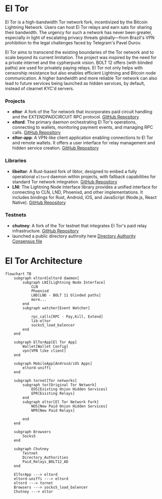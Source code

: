 El Tor
======
El Tor is a high-bandwidth Tor network fork, incentivized by the Bitcoin Lightning Network. Users can host El Tor relays and earn sats for sharing their bandwidth. 
The urgency for such a network has never been greater, especially in light of escalating privacy threats globally—from Brazil's VPN
prohibition to the legal challenges faced by Telegram's Pavel Durov.

El Tor aims to transcend the existing boundaries of the Tor network and to scale beyond its current limitation. 
The project was inspired by the need for a private internet and the cypherpunk vision. BOLT 12 offers (with blinded paths) 
are used for privately paying relays. El Tor not only helps with censorship resistance but also enables efficient 
Lightning and Bitcoin node communication. A higher bandwidth and more reliable Tor network can also lead to future services being launched as hidden services, 
by default, instead of clearnet KYC'd servers. 

### Projects

- **eltor**: A fork of the Tor network that incorporates paid circuit handling and the EXTENDPAIDCIRCUIT RPC protocol. [GitHub Repository](https://github.com/el-tor/eltor)
- **eltord**: The primary daemon orchestrating El Tor's operations, connecting to wallets, monitoring payment events, and managing RPC calls. [GitHub Repository](https://github.com/el-tor/eltord)
- **eltor-app**: A VPN-like client application enabling connections to El Tor and remote wallets. It offers a user interface for relay management and hidden service creation. [GitHub Repository](https://github.com/el-tor/eltor-app)

### Libraries

- **libeltor**: A Rust-based fork of libtor, designed to embed a fully operational `eltord` daemon within projects, with fallback capabilities for standard Tor network integration. [GitHub Repository](https://github.com/el-tor/libeltor)
- **LNI**: The Lightning Node Interface library provides a unified interface for connecting to CLN, LND, Phoenixd, and other implementations. It includes bindings for Rust, Android, iOS, and JavaScript (Node.js, React Native). [GitHub Repository](https://github.com/lightning-node-interface/lni)

### Testnets

- **chutney**: A fork of the Tor testnet that integrates El Tor's paid relay infrastructure. [GitHub Repository](https://github.com/el-tor/chutney) 
- launched a public directory authroity here [Directory Authority Consensus file](http://93.127.216.111:7055/tor/status-vote/current/consensus)


# El Tor Architecture
```mermaid
flowchart TB
    subgraph eltord[eltord daemon]
        subgraph LNI[Lightning Node Interface]
            CLN
            Phoenixd
            LND[LND - BOLT 11 blinded paths]
            more...
        end
        subgraph watcher[Event Watcher]
            
            rpc_calls[RPC - Pay,Kill, Extend]
            lib-eltor
            socks5_load_balencer
        end
    end
    
    subgraph ElTorApp[El Tor App]
        Wallet[Wallet Config]
        vpn[VPN like client]
    end

    subgraph MobileApp[Android/iOS Apps]
        eltord-uniffi
    end

    subgraph tornet[Tor networks]
        subgraph tor[Original Tor Network]
            EOS[Existing Onion Hidden Services]
            EPR[Existing Relays]
        end
        subgraph eltor[El Tor Network Fork]
            NOS[New Paid Onion Hidden Services]
            NPR[New Paid Relays]
            
        end
    end

    subgraph Browsers
        Socks5
    end

    subgraph Chutney
        Testnet
        Directory_Authorities
        Paid_Relays_BOLT12_AD
    end

    ElTorApp ---> eltord
    eltord-uniffi ---> eltord
    eltord ---> tornet
    Browsers ---> socks5_load_balencer
    Chutney ---> eltor

```
